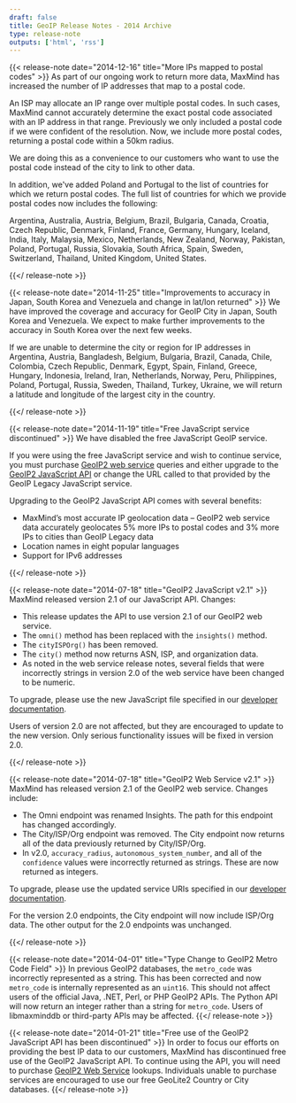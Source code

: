 ```yaml
---
draft: false
title: GeoIP Release Notes - 2014 Archive
type: release-note
outputs: ['html', 'rss']
---
```


{{< release-note date="2014-12-16" title="More IPs mapped to postal codes" >}}
As part of our ongoing work to return more data, MaxMind has increased the
number of IP addresses that map to a postal code.

An ISP may allocate an IP range over multiple postal codes. In such cases,
MaxMind cannot accurately determine the exact postal code associated with an IP
address in that range. Previously we only included a postal code if we were
confident of the resolution. Now, we include more postal codes, returning a
postal code within a 50km radius.

We are doing this as a convenience to our customers who want to use the postal
code instead of the city to link to other data.

In addition, we've added Poland and Portugal to the list of countries for which
we return postal codes. The full list of countries for which we provide postal
codes now includes the following:

Argentina, Australia, Austria, Belgium, Brazil, Bulgaria, Canada, Croatia, Czech
Republic, Denmark, Finland, France, Germany, Hungary, Iceland, India, Italy,
Malaysia, Mexico, Netherlands, New Zealand, Norway, Pakistan, Poland, Portugal,
Russia, Slovakia, South Africa, Spain, Sweden, Switzerland, Thailand, United
Kingdom, United States.

{{</ release-note >}}

{{< release-note date="2014-11-25" title="Improvements to accuracy in Japan, South Korea and Venezuela and change in lat/lon returned" >}}
We have improved the coverage and accuracy for GeoIP City in Japan, South Korea
and Venezuela. We expect to make further improvements to the accuracy in South
Korea over the next few weeks.

If we are unable to determine the city or region for IP addresses in Argentina,
Austria, Bangladesh, Belgium, Bulgaria, Brazil, Canada, Chile, Colombia, Czech
Republic, Denmark, Egypt, Spain, Finland, Greece, Hungary, Indonesia, Ireland,
Iran, Netherlands, Norway, Peru, Philippines, Poland, Portugal, Russia, Sweden,
Thailand, Turkey, Ukraine, we will return a latitude and longitude of the
largest city in the country.

{{</ release-note >}}

{{< release-note date="2014-11-19" title="Free JavaScript service discontinued" >}}
We have disabled the free JavaScript GeoIP service.

If you were using the free JavaScript service and wish to continue service, you
must purchase
[GeoIP2 web service](https://www.maxmind.com/en/geoip2-precision-services)
queries and either upgrade to the
[GeoIP2 JavaScript API](/geoip/geolocate-an-ip/client-side-javascript) or change
the URL called to that provided by the GeoIP Legacy JavaScript service.

Upgrading to the GeoIP2 JavaScript API comes with several benefits:

- MaxMind’s most accurate IP geolocation data – GeoIP2 web service data
  accurately geolocates 5% more IPs to postal codes and 3% more IPs to cities
  than GeoIP Legacy data
- Location names in eight popular languages
- Support for IPv6 addresses

{{</ release-note >}}

{{< release-note date="2014-07-18" title="GeoIP2 JavaScript v2.1" >}}
MaxMind released version 2.1 of our JavaScript API. Changes:

- This release updates the API to use version 2.1 of our GeoIP2 web service.
- The `omni()` method has been replaced with the `insights()` method.
- The `cityISPOrg()` has been removed.
- The `city()` method now returns ASN, ISP, and organization data.
- As noted in the web service release notes, several fields that were
  incorrectly strings in version 2.0 of the web service have been changed to be
  numeric.

To upgrade, please use the new JavaScript file specified in our
[developer documentation](/geoip/geolocate-an-ip/client-side-javascript).

Users of version 2.0 are not affected, but they are encouraged to update to the
new version. Only serious functionality issues will be fixed in version 2.0.

{{</ release-note >}}

{{< release-note date="2014-07-18" title="GeoIP2 Web Service v2.1" >}}
MaxMind has released version 2.1 of the GeoIP2 web service. Changes
include:

- The Omni endpoint was renamed Insights. The path for this endpoint has changed
  accordingly.
- The City/ISP/Org endpoint was removed. The City endpoint now returns all of
  the data previously returned by City/ISP/Org.
- In v2.0, `accuracy_radius`, `autonomous_system_number`, and all of the
  `confidence` values were incorrectly returned as strings. These are now
  returned as integers.

To upgrade, please use the updated service URIs specified in our
[developer documentation](/geoip/docs/web-services/requests).

For the version 2.0 endpoints, the City endpoint will now include ISP/Org data.
The other output for the 2.0 endpoints was unchanged.

{{</ release-note >}}

{{< release-note date="2014-04-01" title="Type Change to GeoIP2 Metro Code Field" >}}
In previous GeoIP2 databases, the `metro_code` was incorrectly represented as a
string. This has been corrected and now `metro_code` is internally represented
as an `uint16`. This should not affect users of the official Java, .NET, Perl,
or PHP GeoIP2 APIs. The Python API will now return an integer rather than a
string for `metro_code`. Users of libmaxminddb or third-party APIs may be
affected.
{{</ release-note >}}

{{< release-note date="2014-01-21" title="Free use of the GeoIP2 JavaScript API has been discontinued" >}}
In order to focus our efforts on providing the best IP data to our customers,
MaxMind has discontinued free use of the GeoIP2 JavaScript API. To continue
using the API, you will need to purchase [GeoIP2 Web
Service](https://www.maxmind.com/en/geoip2-precision-services) lookups.
Individuals unable to purchase services are encouraged to use our free GeoLite2
Country or City databases.
{{</ release-note >}}
